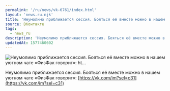 ```yaml
---
permalink: '/ru/news/vk-6761/index.html'
layout: 'news.ru.njk'
title: 'Неумолимо приближается сессия. Бояться её вместе можно в нашем уютном чате «ФизФак говорит»: ht…'
source: ВКонтакте
tags:
  - news_ru
description: 'Неумолимо приближается сессия. Бояться её вместе можно в нашем уютном чате «ФизФак говорит»: ht…'
updatedAt: 1577460602
---
```

![Неумолимо приближается сессия. Бояться её вместе можно в нашем уютном чате «ФизФак говорит»: ht…](https://sun9-18.userapi.com/impg/c854532/v854532341/1ac4c8/TEH4ZAkCyqs.jpg?size=864x1080&quality=96&proxy=1&sign=efd7e87e8a9e24dfa06545159687171b&c_uniq_tag=Nr8b-jWaTGxHUm5zG-UIE8mfnxkCs26ZMkNGvZGx4zs&type=album)

Неумолимо приближается сессия. Бояться её вместе можно в нашем уютном чате «ФизФак говорит»: [https://vk.com/im?sel=c31](https://vk.com/im?sel=c31)
